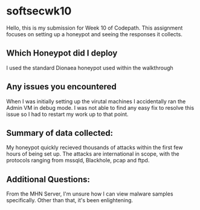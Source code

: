 # softsecwk10
Hello, this is my submission for Week 10 of Codepath.
This assignment focuses on setting up a honeypot and seeing the responses it collects.

## Which Honeypot did I deploy
I used the standard Dionaea honeypot used within the walkthrough

## Any issues you encountered
When I was initially setting up the virutal machines I accidentally ran the Admin VM in debug mode. I was not able to find any easy fix to resolve this issue so I had to restart my work up to that point.

## Summary of data collected:
My honeypot quickly recieved thousands of attacks within the first few hours of being set up. The attacks are international in scope, with the protocols ranging from mssqld, Blackhole, pcap and ftpd.

## Additional Questions:

From the MHN Server, I'm unsure how I can view malware samples specifically.
Other than that, it's been enlightening.
